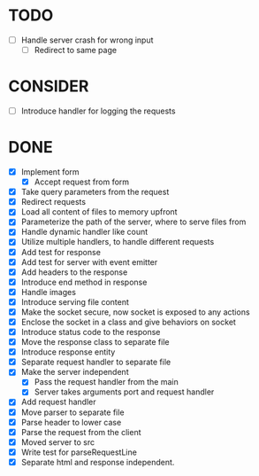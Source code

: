 # TODO

  - [ ] Handle server crash for wrong input
    - [ ] Redirect to same page

# CONSIDER

  - [ ] Introduce handler for logging the requests

# DONE

  - [x] Implement form 
    - [x] Accept request from form
  - [x] Take query parameters from the request
  - [x] Redirect requests
  - [x] Load all content of files to memory upfront
  - [x] Parameterize the path of the server, where to serve files from
  - [x] Handle dynamic handler like count
  - [x] Utilize multiple handlers, to handle different requests
  - [x] Add test for response
  - [x] Add test for server with event emitter
  - [x] Add headers to the response
  - [x] Introduce end method in response
  - [x] Handle images 
  - [x] Introduce serving file content
  - [x] Make the socket secure, now socket is exposed to any actions
  - [x] Enclose the socket in a class and give behaviors on socket
  - [x] Introduce status code to the response
  - [x] Move the response class to separate file
  - [x] Introduce response entity
  - [x] Separate request handler to separate file
  - [x] Make the server independent
    - [x] Pass the request handler from the main
    - [x] Server takes arguments port and request handler
  - [x] Add request handler
  - [x] Move parser to separate file
  - [x] Parse header to lower case
  - [x] Parse the request from the client
  - [x] Moved server to src
  - [x] Write test for parseRequestLine
  - [x] Separate html and response independent.
